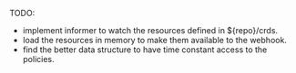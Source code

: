 TODO:
- implement informer to watch the resources defined in ${repo}/crds.
- load the resources in memory to make them available to the webhook.
- find the better data structure to have time constant access to the policies.